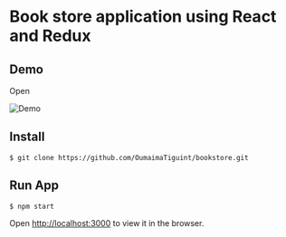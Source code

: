 # Book store application using React and Redux

## Demo
Open 

![Demo](https://giphy.com/gifs/htRqXpo7lhnT6PeIFw/html5)

## Install
```
$ git clone https://github.com/OumaimaTiguint/bookstore.git
```

## Run App
```
$ npm start
```
Open [http://localhost:3000](http://localhost:3000) to view it in the browser.
